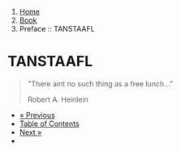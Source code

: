 <ol class="breadcrumb">
  <li><a href="/">Home</a></li>
  <li><a href="/book/">Book</a></li>
  <li class="active">Preface :: TANSTAAFL</li>
</ol>

# TANSTAAFL

> "There aint no such thing as a free lunch..."
> <footer>Robert A. Heinlein</footer>

<ul class="pager">
  <li class="previous disabled"><a href="#">&laquo; Previous</a></li>
  <li><a href="/book/">Table of Contents</a></li>
  <li class="next"><a href="/book/introduction/">Next &raquo;</a><li>
</ul>
